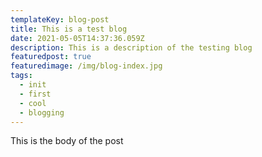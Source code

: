 ```yaml
---
templateKey: blog-post
title: This is a test blog
date: 2021-05-05T14:37:36.059Z
description: This is a description of the testing blog
featuredpost: true
featuredimage: /img/blog-index.jpg
tags:
  - init
  - first
  - cool
  - blogging
---
```

This is the body of the post
